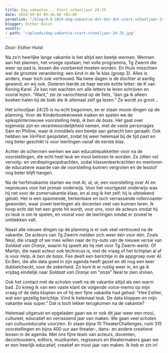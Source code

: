 ```yaml
---
title: Dag vakantie... Start schooljaar 24-25
date: 2024-09-04 09:36:00 +02:00
permalink: "/blog/4-9-2024-dag-vakantie-dot-dot-dot-start-schooljaar-24-25/"
blogger: Esther Hulst
assets:
- path: "/uploads/dag-vakantie-start-schooljaar-24-25.jpg"
---
```


*Door: Esther Hulst*

Na zo’n heerlijke lange vakantie is het altijd een beetje wennen. Wennen aan het plannen, het vroege opstaan, het volle programma, Tg Zwerm die weer op pad is, lessen die voorbereid moeten worden. En thuis misschien wel de grootste verandering: een kind in de 1e klas (groep 3). Alles is anders, maar toch ook vertrouwd. Na twee dagen is de dochter al aardig gewend, en wij ook. Gisteren leerde ze haar eerste echte letter: de K van Koning Karel. Ze kan niet wachten om alle letters te leren schrijven en vooral lezen. “Want,” zei ze vanochtend op de fiets, “dan ga ik alleen boeken halen bij de bieb die ik allemaal zelf ga lezen.” Ze wordt zo groot...

Het schooljaar 24/25 is nu echt begonnen, en er staan mooie dingen op de planning. Voor de Kinderboekenweek maken en spelen we de spiksplinternieuwe voorstelling *Help, ik ben de baas*. Het gaat over eigenwijs zijn en verantwoordelijkheid nemen, met de vaste personages Sam en Philine, waar ik inmiddels een beetje aan gehecht ben geraakt. Ook hebben we *VerPest* geüpdatet, zodat hij weer helemaal bij de tijd past en nog beter geschikt is voor leerlingen vanaf de eerste klas.

Achter de schermen werken we aan educatiepakketten voor na de voorstellingen, die echt heel leuk en mooi beloven te worden. Ze zitten vol vervolg- en verdiepingsopdrachten, zodat klassenleerkrachten en mentoren de educatieve waarde van de voorstelling kunnen vergroten en de lesstof nog beter blijft hangen.

Na de herfstvakantie starten we met *Ai, ai, ai*, een voorstelling over AI en nepnieuws voor het primair onderwijs. Voor het voortgezet onderwijs was hij net voor de zomervakantie klaar, en al zeg ik het zelf: hij is uitstekend gelukt. Het is een spannende, herkenbare en toch verrassende rollercoaster geworden, waar zowel leerlingen als docenten veel van kunnen leren. Ik hoop echt dat het een grote hit wordt, voor ons, voor de acteurs omdat hij zo leuk is om te spelen, en vooral voor de leerlingen omdat er zoveel te ontdekken valt.

Naast alle nieuwe dingen op de planning is er ook veel vertrouwd na de vakantie. De acteurs van Tg Zwerm melden zich weer één voor één. Zoals Neal, die vraagt of we mee willen naar de try-outs van de nieuwe versie van *Soldaat van Oranje*, waarin hij speelt als hij niet voor Tg Zwerm werkt. Of Martijn, die naast acteur ook technicus is, met de vraag of het lichtplan al af is voor *Help, ik ben de baas*. Fee deelt een berichtje in de appgroep over AI. En Ben, die alle data goed in zijn agenda heeft gezet en dit nog een keer dubbelcheckt, voor de zekerheid. Zo kom ik er rustig weer in, en ga ik vrijdag eindelijk naar *Soldaat van Oranje* om "onze" Neal te zien shinen.

Ook het contact met de scholen voelt na de vakantie altijd als een warm bad. Zo kreeg ik van een vaste klant de volgende voice-memo op mijn vraag of de data klopten en of hij een fijne vakantie had gehad: “Hee Esther, wat een gezellig berichtje. Vind ik helemaal leuk. De data kloppen en mijn vakantie was super.” Dat is toch lekker terugkomen na de vakantie?

Helemaal uitgerust en opgeladen gaan we er ook dit jaar weer een mooi, cultureel, educatief en verrassend jaar van maken. We gaan veel scholen van cultuureducatie voorzien. Er staan bijna 10 TheaterChallenges, ruim 315 voorstellingen en bijna 400 uur aan theater-, dans- en andere creatieve lessen in de agenda. Met ons fijne team van acteurs, docenten, decorbouwers, editors, muzikanten, regisseurs en theatermakers gaan we er een heerlijk educatief, creatief en mooi jaar van maken. Ik heb er zin in!